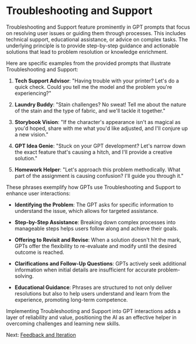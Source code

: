 # Troubleshooting and Support

Troubleshooting and Support feature prominently in GPT prompts that focus on resolving user issues or guiding them through processes. This includes technical support, educational assistance, or advice on complex tasks. The underlying principle is to provide step-by-step guidance and actionable solutions that lead to problem resolution or knowledge enrichment.

Here are specific examples from the provided prompts that illustrate Troubleshooting and Support:

1. **Tech Support Advisor**: "Having trouble with your printer? Let's do a quick check. Could you tell me the model and the problem you're experiencing?"

2. **Laundry Buddy**: "Stain challenges? No sweat! Tell me about the nature of the stain and the type of fabric, and we'll tackle it together."

3. **Storybook Vision**: "If the character's appearance isn't as magical as you'd hoped, share with me what you'd like adjusted, and I'll conjure up a new vision."

4. **GPT Idea Genie**: "Stuck on your GPT development? Let's narrow down the exact feature that's causing a hitch, and I'll provide a creative solution."

5. **Homework Helper**: "Let's approach this problem methodically. What part of the assignment is causing confusion? I'll guide you through it."

These phrases exemplify how GPTs use Troubleshooting and Support to enhance user interactions:

- **Identifying the Problem**: The GPT asks for specific information to understand the issue, which allows for targeted assistance.

- **Step-by-Step Assistance**: Breaking down complex processes into manageable steps helps users follow along and achieve their goals.

- **Offering to Revisit and Revise**: When a solution doesn't hit the mark, GPTs offer the flexibility to re-evaluate and modify until the desired outcome is reached.

- **Clarifications and Follow-Up Questions**: GPTs actively seek additional information when initial details are insufficient for accurate problem-solving.

- **Educational Guidance**: Phrases are structured to not only deliver resolutions but also to help users understand and learn from the experience, promoting long-term competence.

Implementing Troubleshooting and Support into GPT interactions adds a layer of reliability and value, positioning the AI as an effective helper in overcoming challenges and learning new skills.

Next: [Feedback and Iteration](Feedback-and-Iteration.html)
